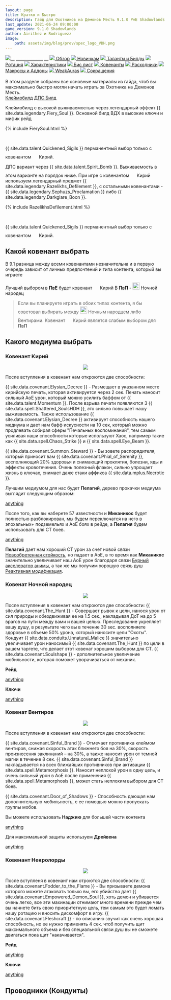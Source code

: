```yaml
---
layout: page
title: Кратко и Быстро
description: Гайд для Охотников на Демонов Месть 9.1.0 PvE Shadowlands
last_update: 2021-06-24 09:00:00
game_version: 9.1.0 Shadowlands 
author: Airithez и Rodriguezz
image:
    path: assets/img/blog/prev/spec_logo_VDH.png
---
```


<div id="smooth-nav-outer">
<a href="{{ site.url }}/guide/vengeance/quick_faq.html"><img src="https://wow.zamimg.com/images/wow/icons/medium/wow_token01.jpg"><span style="color: white;"> Кратко и Быстро</span></a>
<a href="{{ site.url }}/guide/vengeance/overview.html"><img src="https://wow.zamimg.com/images/wow/icons/medium/inv_misc_spyglass_02.jpg"> Обзор</a>
<a href="{{ site.url }}/guide/vengeance/beginners.html"><img src="https://wow.zamimg.com/images/wow/icons/medium/spell_lifegivingseed.jpg"> Новичкам</a>
<a href="{{ site.url }}/guide/vengeance/talent-builds.html"><img src="https://wow.zamimg.com/images/wow/icons/medium/ability_marksmanship.jpg"> Таланты и Билды</a>
<a href="{{ site.url }}/guide/vengeance/rotation-priority.html"><img src="https://wow.zamimg.com/images/wow/icons/medium/wow_token01.jpg"> Ротация</a>
<a href="{{ site.url }}/guide/vengeance/stats.html"><img src="https://wow.zamimg.com/images/wow/icons/medium/inv_inscription_80_warscroll_intellect.jpg"> Характеристики</a>
<a href="{{ site.url }}/guide/vengeance/gear.html"><img src="https://wow.zamimg.com/images/wow/icons/medium/inv_chest_chain_03.jpg"> Бис лист</a>
<a href="{{ site.url }}/guide/vengeance/covenant.html"><img src="https://wow.zamimg.com/images/wow/icons/medium/wow_token01.jpg"> Ковенанты</a>
<a href="{{ site.url }}/guide/vengeance/consumables.html"><img src="https://wow.zamimg.com/images/wow/icons/medium/inv_potion_92.jpg"> Расходники</a>
<a href="{{ site.url }}/guide/vengeance/macros-addons.html"><img src="https://wow.zamimg.com/images/wow/icons/medium/inv_eng_gearspringparts.jpg"> Макросы и Аддоны</a>
<a href="{{ site.url }}/guide/vengeance/weakauras.html"><img src="https://wow.zamimg.com/images/wow/icons/medium/spell_holy_auramastery.jpg"> WeakAuras</a>
<a href="{{ site.url }}/guide/vengeance/common-terms.html"><img src="https://wow.zamimg.com/images/wow/icons/medium/ui_chat.jpg"> Сокращения</a>
</div>
<br>
В этом разделе собраны все основные материалы из гайда, чтоб вы максимально быстро могли начать играть за Охотника на Демонов Месть.

<div class="tabs">
<div class="tabs__nav">
<a class="tabs__link tabs__link_active" href="#content-1">Клеймобилд</a>
<a class="tabs__link" href="#content-2">ДПС Билд</a>
</div>

<div class="tabs__content">
<div class="tabs__pane tabs__pane_show" id="content-1" >

<div class="tabs_in" markdown="1">

Клеймобилд с высокой выживаемостью через легендарный эффект {{ site.data.legendary.Fiery_Soul }}. Основной билд ВДХ в высокие ключи и мифик рейд

{% include FierySoul.html %} 
 
<br>

<p class="tanknotes-section-success" markdown="1"><span style="font-weight: 400;">

{{ site.data.talent.Quickened_Sigils }} перманентный выбор только с ковенантом <img src="{{ site.url }}/assets/img/guide/havoc/kyrian.png" width="16" height="24"> Кирий.

</span></p>


</div>
</div>

<div class="tabs__pane" id="content-2">
   
<div class="tabs_in"  markdown="1">

ДПС вариант через {{ site.data.talent.Spirit_Bomb }}. Выживаемость в этом варианте на порядок ниже.
При игре с ковенантом <img src="{{ site.url }}/assets/img/guide/havoc/kyrian.png" width="16" height="24"> Кирий используем легендарный предмет {{ site.data.legendary.Razelikhs_Defilement }}, с остальными ковенантами - {{ site.data.legendary.Sephuzs_Proclamation }} либо {{ site.data.legendary.Darkglare_Boon }}.

{% include RazelikhsDefilement.html %} 
  
<br>

<p class="tanknotes-section-success" markdown="1"><span style="font-weight: 400;">

{{ site.data.talent.Quickened_Sigils }} перманентный выбор только с ковенантом <img src="{{ site.url }}/assets/img/guide/havoc/kyrian.png" width="16" height="24"> Кирий.

</span></p>

</div>
</div>
      
</div>
</div>

<script>
    var $tabs = function (target) {
      var
        _elemTabs = (typeof target === 'string' ? document.querySelector(target) : target),
        _eventTabsShow,
        _showTab = function (tabsLinkTarget) {
          var tabsPaneTarget, tabsLinkActive, tabsPaneShow;
          tabsPaneTarget = document.querySelector(tabsLinkTarget.getAttribute('href'));
          tabsLinkActive = tabsLinkTarget.parentElement.querySelector('.tabs__link_active');
          tabsPaneShow = tabsPaneTarget.parentElement.querySelector('.tabs__pane_show');
          // если следующая вкладка равна активной, то завершаем работу
          if (tabsLinkTarget === tabsLinkActive) {
            return;
          }
          // удаляем классы у текущих активных элементов
          if (tabsLinkActive !== null) {
            tabsLinkActive.classList.remove('tabs__link_active');
          }
          if (tabsPaneShow !== null) {
            tabsPaneShow.classList.remove('tabs__pane_show');
          }
          // добавляем классы к элементам (в завимости от выбранной вкладки)
          tabsLinkTarget.classList.add('tabs__link_active');
          tabsPaneTarget.classList.add('tabs__pane_show');
          document.dispatchEvent(_eventTabsShow);
        },
        _switchTabTo = function (tabsLinkIndex) {
          var tabsLinks = _elemTabs.querySelectorAll('.tabs__link');
          if (tabsLinks.length > 0) {
            if (tabsLinkIndex > tabsLinks.length) {
              tabsLinkIndex = tabsLinks.length;
            } else if (tabsLinkIndex < 1) {
              tabsLinkIndex = 1;
            }
            _showTab(tabsLinks[tabsLinkIndex - 1]);
          }
        };

      _eventTabsShow = new CustomEvent('tab.show', { detail: _elemTabs });

      _elemTabs.addEventListener('click', function (e) {
        var tabsLinkTarget = e.target;
        // завершаем выполнение функции, если кликнули не по ссылке
        if (!tabsLinkTarget.classList.contains('tabs__link')) {
          return;
        }
        // отменяем стандартное действие
        e.preventDefault();
        _showTab(tabsLinkTarget);
      });

      return {
        showTab: function (target) {
          _showTab(target);
        },
        switchTabTo: function (index) {
          _switchTabTo(index);
        }
      }

    };

    var mytabs = $tabs('.tabs');
    if (localStorage.getItem('mytabs')) {
      mytabs.showTab(document.querySelector('[href="' + localStorage.getItem('mytabs') + '"]'));
    }

    document.addEventListener('tab.show', function (e) {
      localStorage.setItem('mytabs', e.detail.querySelector('.tabs__link_active').getAttribute('href'));
    })
</script>

## Какой ковенант выбрать

В 9.1 разница между всеми ковенантами незначительна и в первую очередь зависит от личных предпочтений и типа контента, который вы играете

Лучший выбором в **ПвЕ** будет ковенант <img src="{{ site.url }}/assets/img/guide/havoc/kyrian.png" width="16" height="24"> Кирий
В **ПвП** - <img src="{{ site.url }}/assets/img/guide/havoc/nightfae.png" width="22" height="22"> Ночной народец

> Если вы планируете играть в обоих типах контента, я бы советовал выбирать между <img src="{{ site.url }}/assets/img/guide/havoc/nightfae.png" width="22" height="22"> Ночным народцем либо <img src="{{ site.url }}/assets/img/guide/havoc/venthyr.png" width="16" height="24"> Вентирами. Ковенант <img src="{{ site.url }}/assets/img/guide/havoc/kyrian.png" width="16" height="24"> Кирий является слабым выбором для **ПвП**

## Какого медиума выбрать

### Ковенант Кирий

<p align="center" width="100%"> <img src="{{ site.url }}/assets/img/blog/conduits/kiri_logo.png"> </p>

После вступления в ковенант нам откроются две способности:

{{ site.data.covenant.Elysian_Decree }} - Размещает в указанном месте кирийскую печать, которая активируется через 2 сек. Печать наносит сильный АоЕ урон, который можно усилить баффом от {{ site.data.talent.Momentum }}. После взрыва печати появляются 3 {{ site.data.spell.Shattered_SoulsHDH }}, это сильно повышает нашу выживаемость. Также использование {{ site.data.covenant.Elysian_Decree }} активирует способность нашего медиума и дает нам бафф искусности на 10 сек, который можно продлевать собирая сферы "Печальных воспоминаний", тем самым усиливая наши способности которые используют Хаос, например такие как {{ site.data.spell.Chaos_Strike }} и {{ site.data.spell.Eye_Beam }}.

{{ site.data.covenant.Summon_Steward }} - Вы зовете распорядителя, который приносит вам {{ site.data.covenant.Phial_of_Serenity }}, восполняющий 20% здоровья и снимающий проклятия, болезни, яды и эффекты кровотечения. Очень полезный флакон, сильно упрощает жизнь в ключах, снимает даже стаки аффикса {{ site.data.mplus.Necrotic }}.

Лучшим медиумом для нас будет **Пелагий**, дерево прокачки медиума выглядит следующим образом:

<a href="https://ru.wowhead.com/soulbind-calc/embed/kyrian/pelagos/demon-hunter/AwCW5pYTBS0fABUvtwAldg4AIxUq7wAlK2kANSr6AA" target="blank">anything</a>

После того, как вы наберете 57 известности и **Миканикос** будет полностью разблокирован, мы будем переключатся на него в эпохальных+ подземельях и AоЕ боях в рейде, 
а **Пелагия** будем использовать для СТ боев. 

<a href="https://ru.wowhead.com/soulbind-calc/embed/kyrian/forgelite-prime-mikanikos/demon-hunter/AwCW6r4CBStvACUszQASBS0fACUvtwAiFSrvACUraQA" target="blank">anything</a>

<p class="tanknotes-section-success" markdown="1"><span style="font-weight: 400;">

**Пелагий** дает нам хороший СТ урон за счет новой связи [Новообретенная стойкость](https://ru.wowhead.com/spell=351149), но падает в AoE, 
в то время как **Миканикос** значительно увеличивает наш AoE урон благодаря связи [Бурный акселератор анимы](https://ru.wowhead.com/spell=352188), 
а так же мы получим хорошую связь душ [Реактивная модификация](https://ru.wowhead.com/spell=352187).

</span></p>

### Ковенат Ночной народец

<p align="center" width="100%"> <img src="{{ site.url }}/assets/img/blog/conduits/fae_logo.png"> </p>

После вступления в ковенант нам откроются две способности:
{{ site.data.covenant.The_Hunt }} - Совершает рывок к цели, нанося урон от сил природы и обездвиживая ее на 1.5 сек., накладывая ДоТ на до 5 врагов на пути между вами и вашей целью. Преследование укрепляет вашу душу, в результате чего вы в течение 30 sec. восполняете здоровье в объеме 50% урона, который наносите цели "Охоты". Кондуит {{ site.data.conduits.Unnatural_Malice }} значительно увеличивает урон наносимый {{ site.data.covenant.The_Hunt }} по цели в вашем таргете, что делает этот ковенат хорошим выбором для СТ.
{{ site.data.covenant.Soulshape }} - дополнительное увеличение мобильности, которая поможет уворачиваться от механик.

**Рейд**

<a href="https://ru.wowhead.com/soulbind-calc/embed/night-fae/niya/demon-hunter/AwaWZb4CBStvACUszQASBS0fACVBJgAiFSrvACUraQA" target="blank">anything</a>

**Ключи**

<a href="https://ru.wowhead.com/soulbind-calc/embed/night-fae/korayn/demon-hunter/AwaWb5YCBStvABUszQASBS0fACVBJgAiFSrvADUraQA" target="blank">anything</a>

### Ковенат Вентиров

<p align="center" width="100%"> <img src="{{ site.url }}/assets/img/blog/conduits/ventyr_logo.png"></p>

После вступления в ковенант нам откроются две способности:

{{ site.data.covenant.Sinful_Brand }} - Отмечает противника клеймом вентиров, снижая скорость атак ближнего боя на 30%, скорость произнесения заклинаний – на 30%, а также наносит урон от темной магии в течение 8 сек. {{ site.data.covenant.Sinful_Brand }} накладывается на всех ближайших противников при активации {{ site.data.spell.Metamorphosis }}. Наносит неплохой урон в одну цель, и очень сильный урон в АоЕ после применения {{ site.data.spell.Metamorphosis }}, может стать неплохим выбором для СТ боев.

{{ site.data.covenant.Door_of_Shadows }} - Способность дающая нам дополнительную мобильность, с ее помощью можно пропускать группы мобов.

Вы можете использовать **Наджию** для большей части контента

<a href="https://ru.wowhead.com/soulbind-calc/embed/venthyr/nadjia-the-mistblade/demon-hunter/AwaWqpYCBStvACUszQASBS0fACUwPAAiFSrvACUraQA" target="blank">anything</a>

Для максимальной защиты используем **Дрейвена**

<a href="https://ru.wowhead.com/soulbind-calc/embed/venthyr/general-draven/demon-hunter/AwCWZZYBJStvABMFLR8AFTA8ACV2DgAiBSrvABUraQA" target="blank">anything</a>

### Ковенант Некролорды

<p align="center" width="100%"> <img src="{{ site.url }}/assets/img/blog/conduits/necrolord_logo.png"> </p>

После вступленя в ковенант нам отроются две способности:
{{ site.data.covenant.Fodder_to_the_Flame }} - Вы призываете демона которого можете атаковать только вы, его убийство дает {{ site.data.covenant.Empowered_Demon_Soul }}, хоть демон и убивается очень легко, все эти махинации отнимают много времени прежде чем вы начнете бить свою приоритетную цель, тем самым это будет ломать нашу ротацию и вносить дискомфорт в игру.
{{ site.data.covenant.Fleshcraft }} - по описанию звучит как очень хорошая способность, но ее нужно применять 4 сек. чтоб получить щит максимального объема и без специальной связи душ вы не сможете двигаться пока щит "накачивается".

**Рейд**

<a href="https://ru.wowhead.com/soulbind-calc/embed/necrolord/plague-deviser-marileth/demon-hunter/AwCW5r4BJStvABMFLR8AFTBfACV2DgAiFSrvACUraQA" target="blank">anything</a>

**Ключи**

<a href="https://ru.wowhead.com/soulbind-calc/embed/necrolord/emeni/demon-hunter/AwCWar4CBStvACUszQASBS0fACUwXwAiFSrvACUraQA" target="blank">anything</a>

## Проводники (Кондуиты)

<img src="/assets/img/guide/havoc/potency.png" width="15" height="100%"> <u>Проводники силы</u>

* {{ site.data.conduits.Growing_Inferno }} — приоритетный выбор данного типа проводников. В паре с талантом {{ site.data.talent.Agonizing_Flames }} показывает очень высокие цифры урона
> Добыча: подземелье [Смертельная тризна](https://ru.wowhead.com/the-necrotic-wake) босс [Хирург Трупошов](https://ru.wowhead.com/npc=166882) и рейд [Святилище Господства](https://ru.wowhead.com/zone=13561) босс [Сильвана Ветрокрылая](https://ru.wowhead.com/npc=180828/) 

* [Фрагмент адаптивной брони](https://ru.wowhead.com/spell=357902) При получении исцеления от другого игрока ваша основная характеристика повышается на 2-3,6% на 15 сек. Эффект срабатывает не чаще раза в 30 сек.
> Добыча: мировой босс [Мор'гет](https://ru.wowhead.com/npc=178958/) и рейд [Святилище Господства](https://ru.wowhead.com/zone=13561) босс [Стражница Предвечных](https://ru.wowhead.com/npc=175731/guardian-of-the-first-ones) 

При наличии второго слота под <u>проводник силы</u>, всегда используем ковенантские проводники

* {{ site.data.conduits.Repeat_Decree }} — наша способность <span style="color:#68ccef;font-size:1em;"><img src="{{ site.url }}/assets/img/guide/havoc/kyrian.png" width="16" height="22"> Кирии</span> наносит еще больше урона за счет повторной активации. Берем во вторую ячейку силы
> Добыча: рейд [Замок Нафрия](https://ru.wowhead.com/castle-nathria) босс [Сир Денатрий](https://ru.wowhead.com/npc=167406) и мировые боссы

* {{ site.data.conduits.Increased_Scrutiny }} — небольшое увеличение урона по одиночной цели. Берем <img src="{{ site.url }}/assets/img/guide/havoc/venthyr.png" width="16" height="24"> Вентирами за неимением лучшего
> Добыча: рейд [Замок Нафрия](https://ru.wowhead.com/castle-nathria) босс [Сир Денатрий](https://ru.wowhead.com/npc=167406) и мировые боссы

* {{ site.data.conduits.Brooding_Pool }} — продлевает длительность увеличения урона от души демона. Просто и эффективно
> Добыча: рейд [Замок Нафрия](https://ru.wowhead.com/castle-nathria) босс [Сир Денатрий](https://ru.wowhead.com/npc=167406) и мировые боссы

* {{ site.data.conduits.Unnatural_Malice }} — Увеличивает урон ДоТа "Охоты"%.
> Добыча: рейд [Замок Нафрия](https://ru.wowhead.com/castle-nathria) босс [Сир Денатрий](https://ru.wowhead.com/npc=167406) и мировые боссы

<img src="/assets/img/guide/havoc/endurance.png" width="15" height="100%"> <u>Проводники выносливости</u>

* {{ site.data.conduits.Viscous_Ink }} — дает дополнительное снижение урона от магии нашим {{ site.data.spell.Demonic_WardsVDH }}. Очень сильный проводник, берем когда в бою присутствует магический урон
> Добыча: подземелье [Тайный рынок Тазавеш](https://ru.wowhead.com/zone=13577/) босс [Со'азми](https://ru.wowhead.com/npc=175806)

* {{ site.data.conduits.Shattered_Restoration }} — наиболее универсальный среди проводников выносливости. Берем в большинстве ситуаций 
> Добыча: рейд [Святилище Господства](https://ru.wowhead.com/zone=13561/) босс [Раздиратель душ Дормацайн](https://ru.wowhead.com/npc=175727/)

* {{ site.data.conduits.Fel_Defender }} — берем всегда. В боях без магии вместо {{ site.data.conduits.Viscous_Ink }}, в остальных случаях вместо {{ site.data.conduits.Shattered_Restoration }}
> Добыча: подземелье [Тайный рынок Тазавеш](https://ru.wowhead.com/zone=13577/) босс [Со'лея](https://ru.wowhead.com/npc=180863/)

* [Конденсированная сфера анимы](https://ru.wowhead.com/spell=357888) — При получении любого урона вы восполняете 0.25-0.45% максимального запаса здоровья. Эффект срабатывает не чаще раза в 10 сек.
> Добыча: мировой босс [Мор'гет](https://ru.wowhead.com/npc=178958/)

<img src="/assets/img/guide/havoc/finesse.png" width="15" height="100%"> <u>Проводники точности</u>

* {{ site.data.conduits.Felfire_Haste }} — дает дополнительную мобильность и без того мобильному классу. Все же является единственным универсальным выбором проводника в эту ячейку
> Добыча: рейд [Святилище Господства](https://ru.wowhead.com/zone=13561/) босс [Сир Денатрий](https://ru.wowhead.com/npc=179390/)

## Легендарные предметы

{{ site.data.legendary.Fiery_Soul }} — основа нашего клеймобилда. Очень хорошая легендарка как для рейда, так и для М+. Не советуется использовать в паре со  {{ site.data.talent.Spirit_Bomb }}.

> Крафтим в слот наручей

* {{ site.data.legendary.Razelikhs_Defilement }} — неплохая легендарная способность для дпс и утилити. Использовать только с ковенантом <img src="{{ site.url }}/assets/img/guide/havoc/kyrian.png" width="16" height="24"> Кирий. Имейте ввиду, что с ней сильно просядет аптайм вашего {{ site.data.spell.Fiery_Brand }}

> Крафтим в слот наручей

* {{ site.data.legendary.Darkglare_Boon }} — после апа в 9.0.5 является хорошим выбором. В купе с реворком {{ site.data.conduits.Fel_Defender }} выглядит особенно привлекательно

> Крафтим в любой слот

## Осколки Господства

### Рейд

* [Осколок Бек](https://ru.wowhead.com/item=187057)
* [Осколок Джас](https://ru.wowhead.com/item=187059)
* [Осколок Рев](https://ru.wowhead.com/item=187061)
* [Осколок Диз](https://ru.wowhead.com/item=187073)
* [Осколок Кор](https://ru.wowhead.com/item=187063) - дает хороший прирост урона когда в бою появляются ады, но слаб в СТ, поэтому вы можете заменить его на осколок защиты.

**Осколки для замены**

* [Осколок Зед](https://ru.wowhead.com/item=187079)
* [Осколок Кир](https://ru.wowhead.com/item=187065)

**Улучшаем их в следующем порядке**

<p class="tanknotes-section-success" markdown="1"><span style="font-weight: 400;">

1. [Осколок Диз](https://ru.wowhead.com/item=187073) и [Осколок Бек](https://ru.wowhead.com/item=187057) улучшайте их по очереди до максимального уровня, потом переходите к улучшению остальных осколков<br>
2. [Осколок Кир](https://ru.wowhead.com/item=187065) - Если используете <br>
3. [Осколок Джас](https://ru.wowhead.com/item=187059) <br>
4. [Осколок Рев](https://ru.wowhead.com/item=187061)<br>
5. [Осколок Кор](https://ru.wowhead.com/item=187063) - Если используете  <br>
6. [Осколок Зед](https://ru.wowhead.com/item=187079) - Если используете  <br>

</span></p>

### Мифик+

* [Осколок Диз](https://ru.wowhead.com/item=187073)
* [Осколок Кор](https://ru.wowhead.com/item=187063)
* [Осколок Бек](https://ru.wowhead.com/item=187057)
* [Осколок Джас](https://ru.wowhead.com/item=187059)
* [Осколок Кир](https://ru.wowhead.com/item=187065)

**Улучшаем их в следующем порядке**

<p class="tanknotes-section-success" markdown="1"><span style="font-weight: 400;">

Улучшайте все осколки по очереди чтоб они были на одном уровне 

1. [Осколок Диз](https://ru.wowhead.com/item=187073)
2. [Осколок Кор](https://ru.wowhead.com/item=187063)
3. [Осколок Бек](https://ru.wowhead.com/item=187057)
4. [Осколок Джас](https://ru.wowhead.com/item=187059)
5. [Осколок Кир](https://ru.wowhead.com/item=187065)

</span></p>

## Приоритет характеристик

**Рейд**

<img src="{{ site.url }}/assets/img/guide/havoc/agil.png" width="25" height="25"> **Ловкость >** <img src="{{ site.url }}/assets/img/guide/havoc/vers.png" width="25" height="25"> **Универсальность >** <img src="{{ site.url }}/assets/img/guide/havoc/speed.png" width="25" height="25"> **Скорость >** <img src="{{ site.url }}/assets/img/guide/havoc/mastry.png" width="25" height="25"> **Искусность >** <img src="{{ site.url }}/assets/img/guide/havoc/crit.png" width="25" height="25"> **Критический удар**

**М+**

<img src="{{ site.url }}/assets/img/guide/havoc/agil.png" width="25" height="25"> **Ловкость >** <img src="{{ site.url }}/assets/img/guide/havoc/vers.png" width="25" height="25"> **Универсальность >** <img src="{{ site.url }}/assets/img/guide/havoc/speed.png" width="25" height="25"> **Скорость >** <img src="{{ site.url }}/assets/img/guide/havoc/crit.png" width="25" height="25"> **Критический удар >** <img src="{{ site.url }}/assets/img/guide/havoc/mastry.png" width="25" height="25"> **Искусность** 

## Ротация 

**Опенер**

1. Прекаст {{ site.data.spell.Sigil_of_Flame }}  
1. {{ site.data.spell.Torment }} вместе с {{ site.data.spell.Fiery_Brand }}
1. {{ site.data.spell.Infernal_Strike }} вместе с {{ site.data.spell.Immolation_Aura }}
1. {{ site.data.covenant.Elysian_Decree }} / {{ site.data.covenant.The_Hunt }} / {{ site.data.covenant.Sinful_Brand }}
1. {{ site.data.talent.Fracture }}  
1. {{ site.data.spell.Soul_Cleave }} - если у вас есть души
1. {{ site.data.spell.Fel_Devastation }} - если у вас есть Гнев

**Ротация**

1. {{ site.data.spell.Infernal_Strike }} если у вас 2 заряда
1. {{ site.data.spell.Fiery_Brand }} - по готовности
1. {{ site.data.spell.Fel_Devastation }} - если у вас есть 50 Ярости
1. {{ site.data.spell.Soul_Cleave }} - если у вас есть души
1. {{ site.data.covenant.Elysian_Decree }} / {{ site.data.covenant.The_Hunt }} / {{ site.data.covenant.Sinful_Brand }} - по готовности
1. {{ site.data.spell.Immolation_Aura }} - по готовности
1. {{ site.data.talent.Fracture }} - если у вас нет капа душ и/или Гнева
1. {{ site.data.spell.Sigil_of_Flame }} - по готовности
1. {{ site.data.spell.Throw_GlaiveVDH }} - когда все способности восстанавливаются


## Инчант и Камни

**Инчант**
* Оружие: {{ site.data.prof.Celestial_Guidance }} и {{ site.data.prof.Enchant_Weapon_Lightless_Force }}
* Кольца: {{ site.data.prof.Enchant_Ring_Tenet_of_Versatility }}
* Сапоги: {{ site.data.prof.Enchant_Boots_Eternal_Agility }}
* Нагрудник: {{ site.data.prof.Enchant_Chest_Eternal_Stats }}
* Плащ: {{ site.data.prof.Enchant_Cloak_Fortified_Leech }}

**Камни**
* {{ site.data.prof.Versatile_Jewel_Cluster }} +16 к универсальности

## Еда и Химия

**Химия**
• Настой: {{ site.data.prof.Eternal_Flask }}
• Зелья: {{ site.data.prof.Potion_of_Empowered_Exorcisms }}
• Исцеление: {{ site.data.prof.Spiritual_Healing_Potion }}

**Еда**
• {{ site.data.prof.Feast_of_Gluttonous_Hedonism }} повышает ловкость на 20.
• {{ site.data.prof.Steak_a_la_Mode }} повышает  универсальность на 30.

## Масло и Заточки для оружия

* Масло:{{ site.data.prof.Shadowcore_Oil }} — При применении к оружию атаки и заклинания в течение 60 мин. с высокой вероятностью наносят противникам 220 ед. дополнительного урона от темной магии. 
* Точильный камень: {{ site.data.prof.Shaded_Sharpening_Stone }} — Вы точите клинковое оружие, в результате чего сила атаки повышается на 20 на 1 час.

## Накладки 

* {{ site.data.prof.Heavy_Desolate_Armor_Kit }} — Укрепляет нагрудник, повышая прибавку к выносливости на 32 на 2 часа.

## Аксессуары

* {{ site.data.item.Blood_Spattered_Scale }} очень сильный дополнительный сейв. Дает много абсорба и хороший урон. Отличный вариант для М+ контента и прочих АОЕ сценариев
* {{ site.data.item.Splintered_Heart_of_Alar }} просто читдез. Огромное кд, шанс осечки крайне мал. Неплохо, если вам нужен еще один читдез, но в целом крайне слабый и ситуативный аксессуар
* {{ site.data.item.Stone_Legion_Heraldry }} статстик, дающий 2% универсальности и примерно еще 0.1% за каждого члена группы с таким же тринкетом. Очень хороший вариант

**Лучшим сетапом аксессуаров для Рейда является**

{{ site.data.item.Stone_Legion_Heraldry }} и {{ site.data.item.Splintered_Heart_of_Alar }}

**В М+ контенте один из этих тринкетов обязательно нужно заменить на**

{{ site.data.item.Blood_Spattered_Scale }} 

## БиС лист

<div class="table-box" markdown="1">

|Слот|Название|Камень господства|Добывается|
|Голова|[Колпак извивающегося зла](https://ru.wowhead.com/item=186292/)|[Осколок Диз](https://ru.wowhead.com/item=187073)|[Душа Нер'зула](https://ru.wowhead.com/npc=175729)|
|Шея|[Межпланарный краеугольный камень](https://ru.wowhead.com/item=186379)| - |[Кел'Тузад](https://ru.wowhead.com/npc=15990/kelthuzad)|
|Плечо|[Наплеч доверенного-предателя](https://ru.wowhead.com/item=186336)|[Осколок Кор](https://ru.wowhead.com/item=187063)|[Кел'Тузад](https://ru.wowhead.com/npc=15990/kelthuzad)|
|Плащ|[Самовоспроизводящаяся ткань](https://ru.wowhead.com/item=186374/)| - |[Стражница Предвечных](https://ru.wowhead.com/npc=175731)|
|Грудь|[Клепаная кираса иссохшего сердца](https://ru.wowhead.com/item=186334)|[Осколок Бек](https://ru.wowhead.com/item=187057)|[Сильвана Ветрокрылая](https://ru.wowhead.com/npc=180828)|
|Запястье|[Путы с нитями судьбы](https://ru.wowhead.com/item=186335)| - |[Писарь судьбы Ро-Кало](https://ru.wowhead.com/npc=179390)|
|Руки|[Повязки верного квалдира](https://ru.wowhead.com/item=186295)|[Осколок Рев](https://ru.wowhead.com/item=187061)|[Око Тюремщика](https://ru.wowhead.com/npc=180018)|
|Пояс|[Перевязь Ветрокрылой](https://ru.wowhead.com/item=186332)| - |[Сильвана Ветрокрылая](https://ru.wowhead.com/npc=180828)|
|Ноги|[Брюки элитного аранакка](https://ru.wowhead.com/item=186331)| - |[Кел'Тузад](https://ru.wowhead.com/npc=15990/kelthuzad)|
|Сапоги|[Сапоги нестабильной энергии](https://ru.wowhead.com/item=186363)|[Осколок Джас](https://ru.wowhead.com/item=187059)|[Стражница Предвечных](https://ru.wowhead.com/npc=175731)|
|Кольцо 1|[Потускневший знак Кель'Таласа](https://ru.wowhead.com/item=186377)| - |[Сильвана Ветрокрылая](https://ru.wowhead.com/npc=180828)|
|Кольцо 2|[Миниатюрное колесо для казни](https://ru.wowhead.com/item=186375)| - |[Кузнец боли Разнал](https://ru.wowhead.com/npc=176523)|
|Аксессуар 1|[Забрызганная кровью чешуйка](https://ru.wowhead.com/item=179331)| - |[Та Сторона](https://ru.wowhead.com/de-other-side)|
|Аксессуар 2|[Осколок эгиды Аннгильды](https://ru.wowhead.com/item=1864241)| - |[Скайя](https://ru.wowhead.com/npc=175726)|
|Основная рука|[Крестовой вспарыватель вен](https://ru.wowhead.com/item=186388)| - |[Кузнец боли Разнал](https://ru.wowhead.com/npc=176523)|
|Левая рука|[Крестовой вспарыватель вен](https://ru.wowhead.com/item=186388)| - |[Кузнец боли Разнал](https://ru.wowhead.com/npc=176523)|

</div>
<div class="minibox"><a href="{{ site.url }}/guide/havoc/overview.html">Далее:<br>Обзор</a></div>


